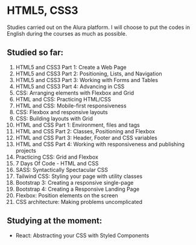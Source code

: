 # HTML5, CSS3

Studies carried out on the Alura platform. I will choose to put the codes in English during the courses as much as possible.

## Studied so far:

1. HTML5 and CSS3 Part 1: Create a Web Page
1. HTML5 and CSS3 Part 2: Positioning, Lists, and Navigation
1. HTML5 and CSS3 Part 3: Working with Forms and Tables
1. HTML5 and CSS3 Part 4: Advancing in CSS
1. CSS: Arranging elements with Flexbox and Grid
1. HTML and CSS: Practicing HTML/CSS
1. HTML and CSS: Mobile-first responsiveness
1. CSS: Flexbox and responsive layouts
1. CSS: Building layouts with Grid
1. HTML and CSS Part 1: Environment, files and tags
1. HTML and CSS Part 2: Classes, Positioning and Flexbox
1. HTML and CSS Part 3: Header, Footer and CSS variables
1. HTML and CSS Part 4: Working with responsiveness and publishing projects
1. Practicing CSS: Grid and Flexbox
1. 7 Days Of Code - HTML and CSS
1. SASS: Syntactically Spectacular CSS
1. Tailwind CSS: Styling your page with utility classes
1. Bootstrap 3: Creating a responsive single-page
1. Bootstrap 4: Creating a Responsive Landing Page
1. Flexbox: Position elements on the screen
1. CSS architecture: Making problems uncomplicated

## Studying at the moment:

- React: Abstracting your CSS with Styled Components
